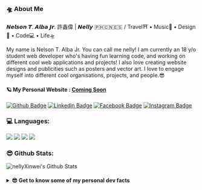 <!--img src="https://github.com/nellyXinwei/nellyXinwei/blob/master/nellyicon.png" align="right" width="200px"/>-->
### 🛸  About Me

𝙉𝙚𝙡𝙨𝙤𝙣 𝙏. 𝘼𝙡𝙗𝙖 𝙅𝙧. 許鑫偉 | 𝙉𝙚𝙡𝙡𝙮 🇵🇭🇨🇳🇪🇸 / Travel⛩ • Music🎹 • Design🎨 • Code💻 • Life🛸

My name is Nelson T. Alba Jr. You can call me nelly! I am currently an 18 y/o student web developer who's having fun learning code, and working on different cool web applications and projects! I also love creating website designs and publicities such as posters and vector art. I love to engage myself into different cool organisations, projects, and people.😎

#### 🪐 My Personal Website : [Coming Soon](#)

[![Github Badge](https://img.shields.io/badge/github-%23000000.svg?&style=for-the-badge&logo=github&logoColor=white&link=https://github.com/nellyXinwei)](https://github.com/nellyXinwei) [![Linkedin Badge](https://img.shields.io/badge/linkedin-%230077B5.svg?&style=for-the-badge&logo=linkedin&logoColor=white&link=https://www.linkedin.com/in/whoisnelly/)](https://www.linkedin.com/in/whoisnelly)  [![Facebook Badge](https://img.shields.io/badge/facebook-%231877F2.svg?&style=for-the-badge&logo=facebook&logoColor=white&link=https://www.facebook.com/nelson.albajr)](https://www.facebook.com/nelson.albajr)  [![Instagram Badge](https://img.shields.io/badge/instagram-%23E4405F.svg?&style=for-the-badge&logo=instagram&logoColor=white&link=https://www.instagram.com/who_is_nelly/)](https://www.instagram.com/who_is_nelly/) 

### 💻 Languages:
  <img src="https://img.shields.io/badge/python%20-%2314354C.svg?&style=for-the-badge&logo=python&logoColor=white"/> <img src="https://img.shields.io/badge/javascript%20-%23323330.svg?&style=for-the-badge&logo=javascript&logoColor=%23F7DF1E"/> <img src="https://img.shields.io/badge/php-%23777BB4.svg?&style=for-the-badge&logo=php&logoColor=white"/> <img src="https://img.shields.io/badge/ruby-%23CC342D.svg?&style=for-the-badge&logo=ruby&logoColor=white"/>

### 😎 Github Stats:
  <div>
  <img src="https://github-readme-stats.vercel.app/api?username=nellyXinwei&show_icons=true&bg_color=30,e96443,904e95&title_color=fff&text_color=fff&icon_color=fff" alt="nellyXinwei's Github Stats"/>
</div>

<h4>
<details>
  <summary><strong>😎 Get to know some of my personal dev facts</strong></summary>

   ### 😎 Current Focus
  ```
  Personal Website and creating more fun web & mobile app projects!
  ```

  ### 😎 What I want to try out in the future:
  ```
  Create more mobile apps (native/hybrid).
  ```
</details>
</h4>
